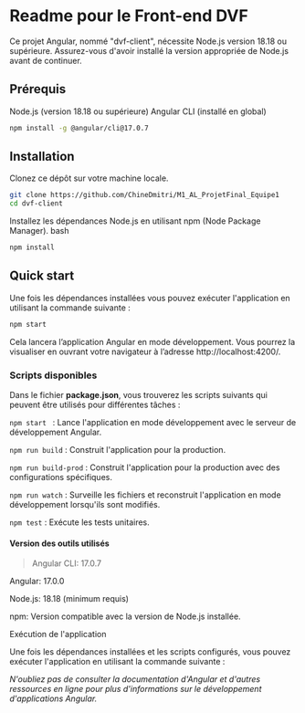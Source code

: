 # Readme pour le Front-end DVF
Ce projet Angular, nommé "dvf-client", nécessite Node.js version 18.18 ou supérieure. Assurez-vous d'avoir installé la version appropriée de Node.js avant de continuer.

## Prérequis
Node.js (version 18.18 ou supérieure)
Angular CLI (installé en global)
```bash
npm install -g @angular/cli@17.0.7
```

## Installation
Clonez ce dépôt sur votre machine locale.
```bash
git clone https://github.com/ChineDmitri/M1_AL_ProjetFinal_Equipe1
cd dvf-client
```
Installez les dépendances Node.js en utilisant npm (Node Package Manager).
bash
```bash
npm install
```

## Quick start
Une fois les dépendances installées vous pouvez exécuter l'application en utilisant la commande suivante :

```bash
npm start
```
Cela lancera l’application Angular en mode développement. Vous pourrez la visualiser en ouvrant votre navigateur à l’adresse http://localhost:4200/.

### Scripts disponibles
Dans le fichier **package.json**, vous trouverez les scripts suivants qui peuvent être utilisés pour différentes tâches :

`
npm start 
` : Lance l'application en mode développement avec le serveur de développement Angular.

`
npm run build
` : Construit l'application pour la production.

`
npm run build-prod
` : Construit l'application pour la production avec des configurations spécifiques.

`
npm run watch
` : Surveille les fichiers et reconstruit l'application en mode développement lorsqu'ils sont modifiés.

`
npm test
` : Exécute les tests unitaires.


#### Version des outils utilisés
> Angular CLI: 17.0.7

Angular: 17.0.0

Node.js: 18.18 (minimum requis)

npm: Version compatible avec la version de Node.js installée.

Exécution de l'application

Une fois les dépendances installées et les scripts configurés, vous pouvez exécuter l'application en utilisant la commande suivante :

*N'oubliez pas de consulter la documentation d'Angular et d'autres ressources en ligne pour plus d'informations sur le développement d'applications Angular.*